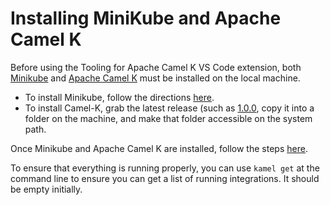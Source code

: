 # Installing MiniKube and Apache Camel K

Before using the Tooling for Apache Camel K VS Code extension, both [Minikube](https://kubernetes.io/docs/setup/minikube/) and [Apache Camel K](https://camel.apache.org/camel-k/latest/index.html) must be installed on the local machine.

* To install Minikube, follow the directions [here](https://camel.apache.org/camel-k/latest/installation/minikube.html).
* To install Camel-K, grab the latest release (such as [1.0.0](https://github.com/apache/camel-k/releases), copy it into a folder on the machine, and make that folder accessible on the system path.

Once Minikube and Apache Camel K are installed, follow the steps [here](https://camel.apache.org/camel-k/latest/installation/installation.html#procedure).

To ensure that everything is running properly, you can use `kamel get` at the command line to ensure you can get a list of running integrations. It should be empty initially.
